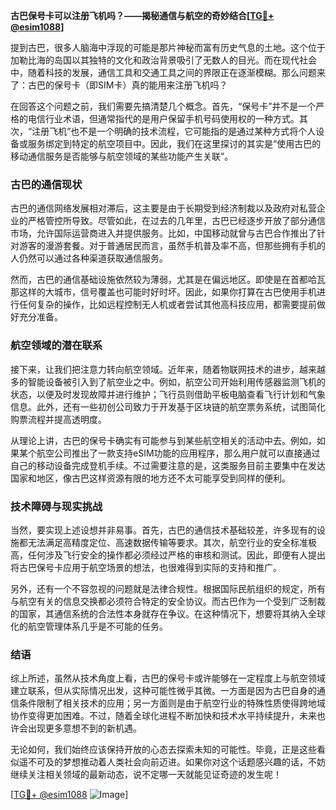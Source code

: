 **古巴保号卡可以注册飞机吗？——揭秘通信与航空的奇妙结合[[TG💪+ @esim1088](https://t.me/s/esim1088)]**

提到古巴，很多人脑海中浮现的可能是那片神秘而富有历史气息的土地。这个位于加勒比海的岛国以其独特的文化和政治背景吸引了无数人的目光。而在现代社会中，随着科技的发展，通信工具和交通工具之间的界限正在逐渐模糊。那么问题来了：古巴的保号卡（即SIM卡）真的能用来注册飞机吗？

在回答这个问题之前，我们需要先搞清楚几个概念。首先，“保号卡”并不是一个严格的电信行业术语，但通常指代的是用户保留手机号码使用权的一种方式。其次，“注册飞机”也不是一个明确的技术流程，它可能指的是通过某种方式将个人设备或服务绑定到特定的航空项目中。因此，我们在这里探讨的其实是“使用古巴的移动通信服务是否能够与航空领域的某些功能产生关联”。

### 古巴的通信现状

古巴的通信网络发展相对滞后，这主要是由于长期受到经济制裁以及政府对私营企业的严格管控所导致。尽管如此，在过去的几年里，古巴已经逐步开放了部分通信市场，允许国际运营商进入并提供服务。比如，中国移动就曾与古巴合作推出了针对游客的漫游套餐。对于普通居民而言，虽然手机普及率不高，但那些拥有手机的人仍然可以通过各种渠道获取通信服务。

然而，古巴的通信基础设施依然较为薄弱，尤其是在偏远地区。即使是在首都哈瓦那这样的大城市，信号覆盖也可能时好时坏。因此，如果你打算在古巴使用手机进行任何复杂的操作，比如远程控制无人机或者尝试其他高科技应用，都需要提前做好充分准备。

### 航空领域的潜在联系

接下来，让我们把注意力转向航空领域。近年来，随着物联网技术的进步，越来越多的智能设备被引入到了航空业之中。例如，航空公司开始利用传感器监测飞机的状态，以便及时发现故障并进行维护；飞行员则借助平板电脑查看飞行计划和气象信息。此外，还有一些初创公司致力于开发基于区块链的航空票务系统，试图简化购票流程并提高透明度。

从理论上讲，古巴的保号卡确实有可能参与到某些航空相关的活动中去。例如，如果某个航空公司推出了一款支持eSIM功能的应用程序，那么用户就可以直接通过自己的移动设备完成登机手续。不过需要注意的是，这类服务目前主要集中在发达国家和地区，像古巴这样资源有限的地方还不太可能享受到同样的便利。

### 技术障碍与现实挑战

当然，要实现上述设想并非易事。首先，古巴的通信技术基础较差，许多现有的设施都无法满足高精度定位、高速数据传输等要求。其次，航空行业的安全标准极高，任何涉及飞行安全的操作都必须经过严格的审核和测试。因此，即便有人提出将古巴保号卡应用于航空场景的想法，也很难得到实际的支持和推广。

另外，还有一个不容忽视的问题就是法律合规性。根据国际民航组织的规定，所有与航空有关的信息交换都必须符合特定的安全协议。而古巴作为一个受到广泛制裁的国家，其通信系统的合法性本身就存在争议。在这种情况下，想要将其纳入全球化的航空管理体系几乎是不可能的任务。

### 结语

综上所述，虽然从技术角度上看，古巴的保号卡或许能够在一定程度上与航空领域建立联系，但从实际情况出发，这种可能性微乎其微。一方面是因为古巴自身的通信条件限制了相关技术的应用；另一方面则是由于航空行业的特殊性质使得跨地域协作变得更加困难。不过，随着全球化进程不断加快和技术水平持续提升，未来也许会出现更多意想不到的新机遇。

无论如何，我们始终应该保持开放的心态去探索未知的可能性。毕竟，正是这些看似遥不可及的梦想推动着人类社会向前迈进。如果你对这个话题感兴趣的话，不妨继续关注相关领域的最新动态，说不定哪一天就能见证奇迹的发生呢！

[[TG💪+ @esim1088](https://t.me/s/esim1088) ![Image](https://i.postimg.cc/4NQfJmqS/Snipaste-2025-05-13-00-14-12.png)]